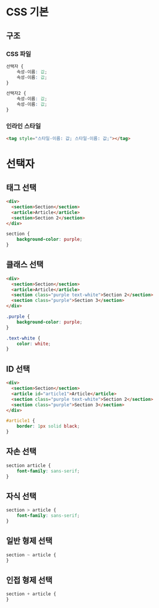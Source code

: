 # CSS 기본

## 구조


### CSS 파일
```css
선택자 {
    속성-이름: 값;
    속성-이름: 값;
}

선택자2 {
    속성-이름: 값;
    속성-이름: 값;
}
```

### 인라인 스타일
```html
<tag style="스타일-이름: 값; 스타일-이름: 값;"></tag>
```


# 선택자

## 태그 선택

```html
<div>
  <section>Section</section>
  <article>Article</article>
  <section>Section 2</section>
</div>
```

```css
section {
    background-color: purple;
}
```

## 클래스 선택

```html
<div>
  <section>Section</section>
  <article>Article</article>
  <section class="purple text-white">Section 2</section>
  <section class="purple">Section 3</section>
</div>
```

```css
.purple {
    background-color: purple;
}

.text-white {
    color: white;
}
```

## ID 선택

```html
<div>
  <section>Section</section>
  <article id="article1">Article</article>
  <section class="purple text-white">Section 2</section>
  <section class="purple">Section 3</section>
</div>
```

```css
#article1 {
    border: 1px solid black;
}
```

## 자손 선택
```css
section article {
    font-family: sans-serif;
}
```
## 자식 선택
```css
section > article {
    font-family: sans-serif;
}
```

## 일반 형제 선택
```css
section ~ article {
}
```

## 인접 형제 선택
```css
section + article {
}
```







